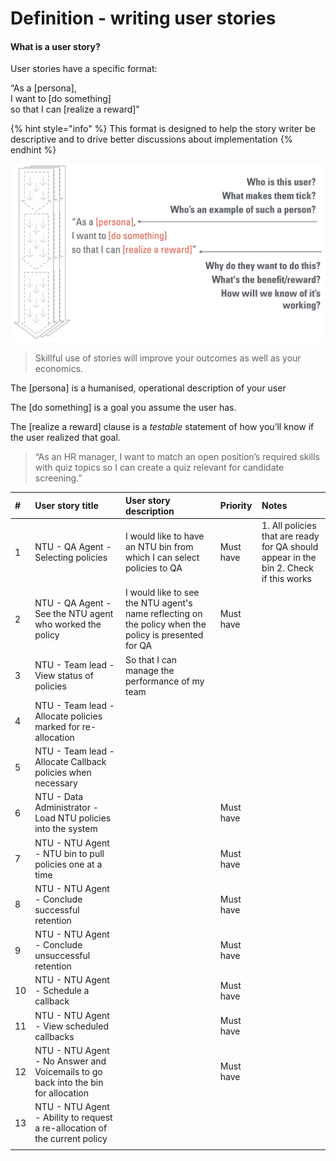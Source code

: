 # Definition - writing user stories

#### What is a user story?

User stories have a specific format:

 “As a \[persona\],  
I want to \[do something\]  
so that I can \[realize a reward\]”

{% hint style="info" %}
This format is designed to help the story writer be descriptive and to drive better discussions about implementation
{% endhint %}

 

![Anatomy of a user story](../.gitbook/assets/286b1d4abebb4733bb00b1be9d06b96e.jpeg)

> Skillful use of stories will improve your outcomes as well as your economics.

The \[persona\] is a humanised, operational description of your user

The \[do something\]  is a goal you assume the user has. 

The \[realize a reward\] clause is a _testable_ statement of how you’ll know if the user realized that goal.

> “As an HR manager, I want to match an open position’s required skills with quiz topics so I can create a quiz relevant for candidate screening.”



| \# | User story title | User story description | Priority | Notes |
| :--- | :--- | :--- | :--- | :--- |
| 1 | NTU - QA Agent - Selecting policies | I would like to have an NTU bin from which I can select policies to QA | Must have | 1. All policies that are ready for QA should appear in the bin 2. Check if this works |
| 2 | NTU - QA Agent - See the NTU agent who worked the policy | I would like to see the NTU agent's name reflecting on the policy when the policy is presented for QA | Must have |  |
| 3 | NTU - Team lead - View status of policies | So that I can manage the performance of my team |  |  |
| 4 | NTU - Team lead - Allocate policies marked for re-allocation |  |  |  |
| 5 | NTU - Team lead - Allocate Callback policies when necessary |  |  |  |
| 6 | NTU - Data Administrator - Load NTU policies into the system |  | Must have |  |
| 7 | NTU - NTU Agent - NTU bin to pull policies one at a time |  | Must have |  |
| 8 | NTU - NTU Agent - Conclude successful retention |  | Must have |  |
| 9 | NTU - NTU Agent - Conclude unsuccessful retention |  | Must have |  |
| 10 | NTU - NTU Agent - Schedule a callback |  | Must have |  |
| 11 | NTU - NTU Agent - View scheduled callbacks |  | Must have |  |
| 12 | NTU - NTU Agent - No Answer and Voicemails to go back into the bin for allocation |  | Must have |  |
| 13 | NTU - NTU Agent - Ability to request a re-allocation of the current policy |  |  |  |
|  |  |  |  |  |

